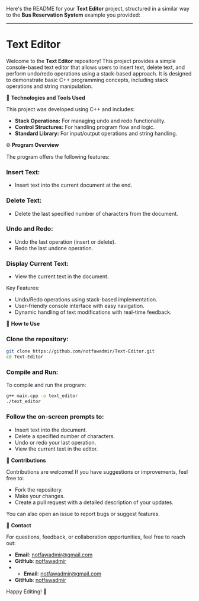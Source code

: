 Here's the README for your **Text Editor** project, structured in a similar way to the **Bus Reservation System** example you provided:

---

# **Text Editor**

Welcome to the **Text Editor** repository! This project provides a simple console-based text editor that allows users to insert text, delete text, and perform undo/redo operations using a stack-based approach. It is designed to demonstrate basic C++ programming concepts, including stack operations and string manipulation.

🔧 **Technologies and Tools Used**

This project was developed using C++ and includes:

- **Stack Operations:** For managing undo and redo functionality.
- **Control Structures:** For handling program flow and logic.
- **Standard Library:** For input/output operations and string handling.

🌐 **Program Overview**

The program offers the following features:

### **Insert Text:**
- Insert text into the current document at the end.
  
### **Delete Text:**
- Delete the last specified number of characters from the document.

### **Undo and Redo:**
- Undo the last operation (insert or delete).
- Redo the last undone operation.

### **Display Current Text:**
- View the current text in the document.

Key Features:
- Undo/Redo operations using stack-based implementation.
- User-friendly console interface with easy navigation.
- Dynamic handling of text modifications with real-time feedback.

🚀 **How to Use**

### Clone the repository:

```bash
git clone https://github.com/notfawadmir/Text-Editor.git
cd Text-Editor
```

### Compile and Run:

To compile and run the program:

```bash
g++ main.cpp -o text_editor
./text_editor
```

### Follow the on-screen prompts to:

- Insert text into the document.
- Delete a specified number of characters.
- Undo or redo your last operation.
- View the current text in the editor.

🤝 **Contributions**

Contributions are welcome! If you have suggestions or improvements, feel free to:

- Fork the repository.
- Make your changes.
- Create a pull request with a detailed description of your updates.

You can also open an issue to report bugs or suggest features.

📧 **Contact**

For questions, feedback, or collaboration opportunities, feel free to reach out:

- **Email**: [notfawadmir@gmail.com](mailto:notfawadmir@gmail.com)
- **GitHub**: [notfawadmir](https://github.com/notfawadmir)
- - **Email**: [notfawadmir@gmail.com](mailto:faizamobeen231def@gmail.com)
- **GitHub**: [notfawadmir](https://github.com/Faizambn)

Happy Editing! 🎉
